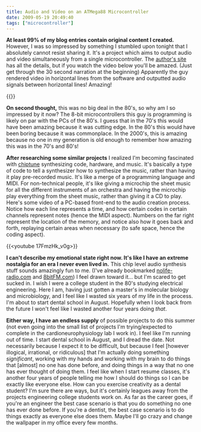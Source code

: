 ```yaml
---
title: Audio and Video on an ATMega88 Microcontroller
date: 2009-05-19 20:49:40
tags: ["microcontroller"]
---
```




__At least 99% of my blog entries contain original content I created.__  However, I was so impressed by something I stumbled upon tonight that I absolutely cannot resist sharing it.  It's a project which aims to output audio and video simultaneously from a single microcontroller.  The [author's site](http://www.linusakesson.net/scene/craft/index.php) has all the details, but if you watch the video below you'll be amazed.  (Just get through the 30 second narration at the beginning)  Apparently the guy rendered video in horizontal lines from the software and outputted audio signals between horizontal lines!  Amazing!

{{<youtube sNCqrylNY-0>}}

__On second thought,__ this was no big deal in the 80's, so why am I so impressed by it now?  The 8-bit microcontrollers this guy is programming is likely on par with the PCs of the 80's.  I guess that in the 70's this would have been amazing because it was cutting edge.  In the 80's this would have been boring because it was commonplace.  In the 2000's, this is amazing because no one in my generation is old enough to remember how amazing this was in the 70's and 80's!

__After researching some similar projects__ I realized I'm becoming fascinated with [chiptune](http://en.wikipedia.org/wiki/Chiptune) synthesizing code, hardware, and music.  It's basically a type of code to tell a synthesizer how to synthesize the music, rather than having it play pre-recorded music.  It's like a merge of a programming language and MIDI.  For non-technical people, it's like giving a microchip the sheet music for all the different instruments of an orchestra and having the microchip play everything from the sheet music, rather than giving it a CD to play.  Here's some video of a PC-based front-end to the audio creation process. Notice how each line represents a time, and how certain codes in certain channels represent notes (hence the MIDI aspect).  Numbers on the far right represent the location of the memory, and notice also how it goes back and forth, replaying certain areas when necessary (to safe space, hence the coding aspect).

{{<youtube 17FmzHk_v0g>}}

__I can't describe my emotional state right now. It's like I have an extreme nostalgia for an era I never even lived in.__  This chip level audio synthesis stuff sounds amazingly fun to me.  (I've already bookmarked [nolife-radio.com](http://nolife-radio.com/) and [8bitFM.com](http://www.8bitfm.com/)) I feel drawn toward it... but I'm scared to get sucked in. I wish I were a college student in the 80's studying electrical engineering. Here I am, having just gotten a master's in molecular biology and microbiology, and I feel like I wasted six years of my life in the process. I'm about to start dental school in August. Hopefully when I look back from the future I won't feel like I wasted another four years doing _that_.

__Either way, I have an endless supply__ of possible projects to do this summer (not even going into the small list of projects I'm trying/expected to complete in the cardioneurophysiology lab I work in).  I feel like I'm running out of time.  I start dental school in August, and I dread the date.  Not necessarily because I expect it to be difficult, but because I feel [however illogical, irrational, or ridiculous] that I'm actually doing something _significant_, working with my hands and working with my brain to do things that [almost] no one has done before, and doing things in a way that no one has ever thought of doing them.  I feel like when I start resume classes, it's another four years of people telling me how I should do things so I can be exactly like everyone else.  How can you exercise creativity as a dental student? I'm sure there are ways, but it's certainly leagues away from the projects engineering college students work on. As far as the career goes, if you're an engineer the best case scenario is that you do something no one has ever done before.  If you're a dentist, the best case scenario is to do things exactly as everyone else does them.  Maybe I'll go crazy and change the wallpaper in my office every few months.